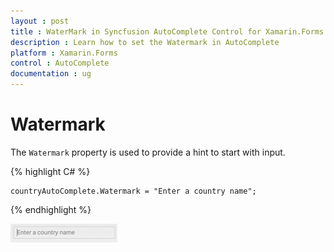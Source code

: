 ```yaml
---
layout : post
title : WaterMark in Syncfusion AutoComplete Control for Xamarin.Forms
description : Learn how to set the Watermark in AutoComplete
platform : Xamarin.Forms
control : AutoComplete
documentation : ug
---
```


# Watermark

The `Watermark` property is used to provide a hint to start with input. 
	
{% highlight C# %}
	
	countryAutoComplete.Watermark = "Enter a country name";	 

{% endhighlight %}

![](images/watermark.png)
